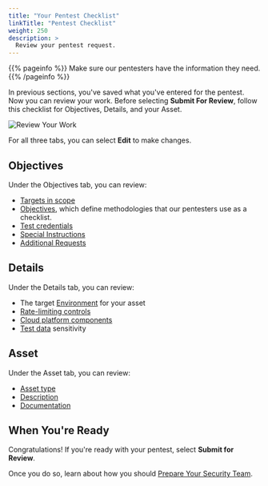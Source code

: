 ```yaml
---
title: "Your Pentest Checklist"
linkTitle: "Pentest Checklist"
weight: 250
description: >
  Review your pentest request.
---
```


{{% pageinfo %}}
Make sure our pentesters have the information they need.
{{% /pageinfo %}}

In previous sections, you've saved what you've entered for the pentest.
Now you can review your work. Before selecting **Submit For Review**, follow this
checklist for Objectives, Details, and your Asset.

![Review Your Work](/gsg/ReviewYourPentest.png "Review pentest details.")

For all three tabs, you can select **Edit** to make changes.

## Objectives

Under the Objectives tab, you can review:

- [Targets in scope](../pentest-objectives/pentest-target)
- [Objectives](../pentest-objectives/methodologies/), which define methodologies
  that our pentesters use as a checklist.
- [Test credentials](../pentest-objectives/test-credentials)
- [Special Instructions](../pentest-objectives/special-instructions)
- [Additional Requests](../planning/#additional-requests)

## Details

Under the Details tab, you can review:

- The target [Environment](../details/#environment) for your asset
- [Rate-limiting controls](../details/#controls)
- [Cloud platform components](../details/#cloud-platform-components)
- [Test data](../details/#test-data) sensitivity

## Asset

Under the Asset tab, you can review:

- [Asset type](../assets/asset-type/)
- [Description](../assets/asset-description/)
- [Documentation](../assets/asset-description/#asset-documentation)

## When You're Ready

Congratulations! If you're ready with your pentest, select
**Submit for Review**.

Once you do so, learn about how you should [Prepare Your Security Team](../prep_security_team/).
